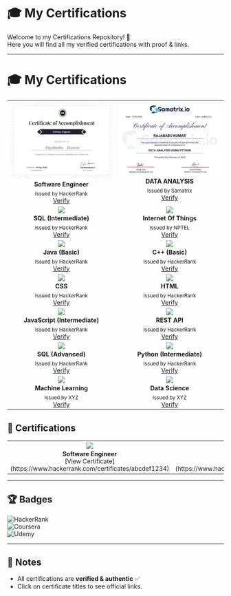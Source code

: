 # 🎓 My Certifications

Welcome to my Certifications Repository! 🚀  
Here you will find all my verified certifications with proof & links.

---

# 🎓 My Certifications

<table>
<tr>
<td align="center" width="50%">
  <img src="HackerRank certificates/software_engineer certificate.png" width="250px"><br>
  <b>Software Engineer</b><br>
  <sub>Issued by HackerRank</sub><br>
  <a href="https://www.hackerrank.com/certificates/iframe/ec4fdff0f405">Verify</a>
</td>
<td align="center" width="50%">
  <img src="Samatrix certificates/DATA ANALYSIS USING PYTHON.png" width="250px"><br>
  <b>DATA ANALYSIS</b><br>
  <sub>Issued by Samatrix </sub><br>
  <a href="https://verify.netcredential.com/roy8bbJCuT">Verify</a>
</td>
</tr>

<tr>
<td align="center" width="50%">
  <img src="certificates/sql.png" width="250px"><br>
  <b>SQL (Intermediate)</b><br>
  <sub>Issued by HackerRank</sub><br>
  <a href="https://www.hackerrank.com/certificates/your-link">Verify</a>
</td>
<td align="center" width="50%">
  <img src="NPTEL certificates/Introduction To Internet Of Things.png" width="250px"><br>
  <b>Internet Of Things</b><br>
  <sub>Issued by NPTEL</sub><br>
  <a href="https://www.linkedin.com/in/rksingh1713/details/certifications/1726155638746/single-media-viewer/?profileId=ACoAAEWe2hsBFpzy1emh9osqWbGDeoHLmadjnvo">Verify</a>
</td>
</tr>

<tr>
<td align="center" width="50%">
  <img src="certificates/java.png" width="250px"><br>
  <b>Java (Basic)</b><br>
  <sub>Issued by HackerRank</sub><br>
  <a href="https://www.hackerrank.com/certificates/your-link">Verify</a>
</td>
<td align="center" width="50%">
  <img src="certificates/cpp.png" width="250px"><br>
  <b>C++ (Basic)</b><br>
  <sub>Issued by HackerRank</sub><br>
  <a href="https://www.hackerrank.com/certificates/your-link">Verify</a>
</td>
</tr>

<tr>
<td align="center" width="50%">
  <img src="certificates/css.png" width="250px"><br>
  <b>CSS</b><br>
  <sub>Issued by HackerRank</sub><br>
  <a href="https://www.hackerrank.com/certificates/your-link">Verify</a>
</td>
<td align="center" width="50%">
  <img src="certificates/html.png" width="250px"><br>
  <b>HTML</b><br>
  <sub>Issued by HackerRank</sub><br>
  <a href="https://www.hackerrank.com/certificates/your-link">Verify</a>
</td>
</tr>

<tr>
<td align="center" width="50%">
  <img src="certificates/javascript.png" width="250px"><br>
  <b>JavaScript (Intermediate)</b><br>
  <sub>Issued by HackerRank</sub><br>
  <a href="https://www.hackerrank.com/certificates/your-link">Verify</a>
</td>
<td align="center" width="50%">
  <img src="certificates/rest_api.png" width="250px"><br>
  <b>REST API</b><br>
  <sub>Issued by HackerRank</sub><br>
  <a href="https://www.hackerrank.com/certificates/your-link">Verify</a>
</td>
</tr>

<tr>
<td align="center" width="50%">
  <img src="certificates/sql_advanced.png" width="250px"><br>
  <b>SQL (Advanced)</b><br>
  <sub>Issued by HackerRank</sub><br>
  <a href="https://www.hackerrank.com/certificates/your-link">Verify</a>
</td>
<td align="center" width="50%">
  <img src="certificates/python_advanced.png" width="250px"><br>
  <b>Python (Intermediate)</b><br>
  <sub>Issued by HackerRank</sub><br>
  <a href="https://www.hackerrank.com/certificates/your-link">Verify</a>
</td>
</tr>

<tr>
<td align="center" width="50%">
  <img src="certificates/ml.png" width="250px"><br>
  <b>Machine Learning</b><br>
  <sub>Issued by XYZ</sub><br>
  <a href="https://example.com/certificate-link">Verify</a>
</td>
<td align="center" width="50%">
  <img src="certificates/datascience.png" width="250px"><br>
  <b>Data Science</b><br>
  <sub>Issued by XYZ</sub><br>
  <a href="https://example.com/certificate-link">Verify</a>
</td>
</tr>
</table>


## 📜 Certifications

<table>
<tr>
<td align="center" width="50%">
  <img src="C:\Users\rksin\OneDrive\Desktop\New folder\Certifications\HackerRank certificates\software_engineer certificate.png" width="250px"><br>
  <b>Software Engineer</b><br>
  [View Certificate](https://www.hackerrank.com/certificates/abcdef1234)
</td>
<td align="center" width="50%">
  <img src="certificates/python.png" width="250px"><br>
  <b>Python (Basic)</b><br>
  [View Certificate](https://www.hackerrank.com/certificates/xyz12345)
</td>
  <td align="center" width="50%"> <img src="C:\Users\rksin\OneDrive\Desktop\New folder\Certifications\HackerRank certificates\software_engineer certificate.png" width="250px"><br> <b>Software Engineer</b><br> [View Certificate](https://www.hackerrank.com/certificates/abcdef1234) </td> <td align="center" width="50%"> <img src="certificates/python.png" width="250px"><br> <b>Python (Basic)</b><br> [View Certificate](https://www.hackerrank.com/certificates/xyz12345) </td>
</tr>
</table>

---
## 🏆 Badges

![HackerRank](https://img.shields.io/badge/HackerRank-Certified-brightgreen?logo=hackerrank)  
![Coursera](https://img.shields.io/badge/Coursera-Certified-blue?logo=coursera)  
![Udemy](https://img.shields.io/badge/Udemy-Certified-purple?logo=udemy)

---

## 📌 Notes
- All certifications are **verified & authentic** ✅
- Click on certificate titles to see official links.
